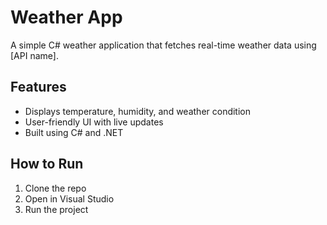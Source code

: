 # Weather App
A simple C# weather application that fetches real-time weather data using [API name].

## Features
- Displays temperature, humidity, and weather condition
- User-friendly UI with live updates
- Built using C# and .NET

## How to Run
1. Clone the repo  
2. Open in Visual Studio  
3. Run the project
